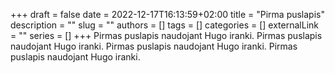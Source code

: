 +++ 
draft = false
date = 2022-12-17T16:13:59+02:00
title = "Pirma puslapis"
description = ""
slug = ""
authors = []
tags = []
categories = []
externalLink = ""
series = []
+++
Pirmas puslapis naudojant Hugo iranki.
Pirmas puslapis naudojant Hugo iranki.
Pirmas puslapis naudojant Hugo iranki.
Pirmas puslapis naudojant Hugo iranki.